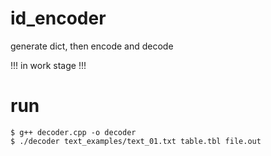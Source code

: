 # id_encoder
generate dict, then encode and decode

!!! in work stage !!!
# run
```
$ g++ decoder.cpp -o decoder
$ ./decoder text_examples/text_01.txt table.tbl file.out
```
